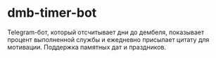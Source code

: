 # dmb-timer-bot
 Telegram-бот, который отсчитывает дни до дембеля, показывает процент выполненной службы и ежедневно присылает цитату для мотивации. Поддержка памятных дат и праздников.
